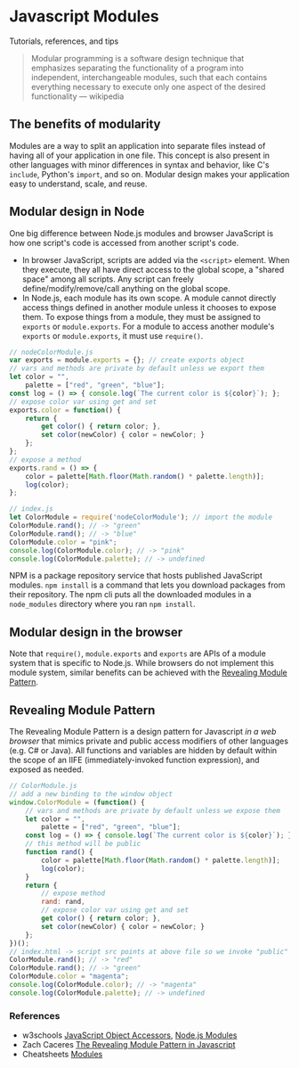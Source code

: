 
# Javascript Modules
Tutorials, references, and tips


> Modular programming is a software design technique that emphasizes separating the functionality of a program into independent, interchangeable modules, such that each contains everything necessary to execute only one aspect of the desired functionality — wikipedia



## The benefits of modularity

Modules are a way to split an application into separate files instead of having all of your application in one file. This concept is also present in other languages with minor differences in syntax and behavior, like C's `include`, Python's `import`, and so on. Modular design makes your application easy to understand, scale, and reuse.



## Modular design in Node

One big difference between Node.js modules and browser JavaScript is how one script's code is accessed from another script's code.

- In browser JavaScript, scripts are added via the `<script>` element. When they execute, they all have direct access to the global scope, a "shared space" among all scripts. Any script can freely define/modify/remove/call anything on the global scope.
- In Node.js, each module has its own scope. A module cannot directly access things defined in another module unless it chooses to expose them. To expose things from a module, they must be assigned to `exports` or `module.exports`. For a module to access another module's `exports` or `module.exports`, it must use `require()`.

```js
// nodeColorModule.js
var exports = module.exports = {}; // create exports object
// vars and methods are private by default unless we export them
let color = "",
	palette = ["red", "green", "blue"];
const log = () => { console.log(`The current color is ${color}`); };
// expose color var using get and set
exports.color = function() {
	return {
		get color() { return color; },
		set color(newColor) { color = newColor; }
	};
};
// expose a method
exports.rand = () => {
	color = palette[Math.floor(Math.random() * palette.length)];
	log(color);
};

// index.js
let ColorModule = require('nodeColorModule'); // import the module
ColorModule.rand(); // -> "green"
ColorModule.rand(); // -> "blue"
ColorModule.color = "pink";
console.log(ColorModule.color); // -> "pink"
console.log(ColorModule.palette); // -> undefined
```

NPM is a package repository service that hosts published JavaScript modules. `npm install` is a command that lets you download packages from their repository. The npm cli puts all the downloaded modules in a `node_modules` directory where you ran `npm install`.



## Modular design in the browser

Note that `require()`, `module.exports` and `exports` are APIs of a module system that is specific to Node.js. While browsers do not implement this module system, similar benefits can be achieved with the [Revealing Module Pattern](https://www.oreilly.com/library/view/learning-javascript-design/9781449334840/ch09s03.html).



## Revealing Module Pattern

The Revealing Module Pattern is a design pattern for Javascript *in a web browser* that mimics private and public access modifiers of other languages (e.g. C# or Java). All functions and variables are hidden by default within the scope of an IIFE (immediately-invoked function expression), and exposed as needed.

```js
// ColorModule.js
// add a new binding to the window object
window.ColorModule = (function() {
	// vars and methods are private by default unless we expose them
	let color = "",
		palette = ["red", "green", "blue"];
	const log = () => { console.log(`The current color is ${color}`); };
	// this method will be public
	function rand() {
		color = palette[Math.floor(Math.random() * palette.length)];
		log(color);
	}
	return {
		// expose method
		rand: rand,
		// expose color var using get and set
		get color() { return color; },
		set color(newColor) { color = newColor; }
	};
})();
// index.html -> script src points at above file so we invoke "public" methods
ColorModule.rand(); // -> "red"
ColorModule.rand(); // -> "green"
ColorModule.color = "magenta";
console.log(ColorModule.color); // -> "magenta"
console.log(ColorModule.palette); // -> undefined
```

### References
- w3schools [JavaScript Object Accessors](https://www.w3schools.com/js/js_object_accessors.asp), [Node.js Modules](https://www.w3schools.com/nodejs/nodejs_modules.asp)
- Zach Caceres [The Revealing Module Pattern in Javascript](https://gist.github.com/zcaceres/bb0eec99c02dda6aac0e041d0d4d7bf2#file-revealing-module-pattern-md)
- Cheatsheets [Modules](reference-sheets/js-11-modules.pdf)

